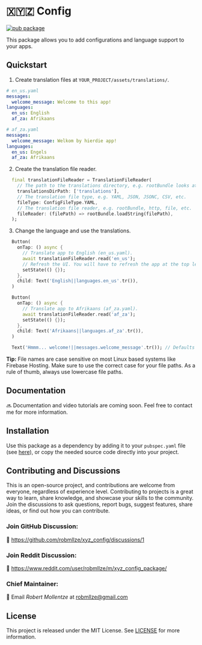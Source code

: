 # 🇽🇾🇿 Config

[![pub package](https://img.shields.io/pub/v/xyz_config.svg)](https://pub.dev/packages/xyz_config)

This package allows you to add configurations and language support to your apps.

## Quickstart

1. Create translation files at `YOUR_PROJECT/assets/translations/`.

```yaml
# en_us.yaml
messages:
  welcome_message: Welcome to this app!
languages:
  en_us: English
  af_za: Afrikaans
```

```yaml
# af_za.yaml
messages:
  welcome_message: Welkom by hierdie app!
languages:
  en_us: Engels
  af_za: Afrikaans
```

2. Create the translation file reader.

```dart
  final translationFileReader = TranslationFileReader(
    // The path to the translations directory, e.g. rootBundle looks at 'assets/translations'.
    translationsDirPath: ['translations'],
    // The translation file type, e.g. YAML, JSON, JSONC, CSV, etc.
    fileType: ConfigFileType.YAML,
    // The translation file reader, e.g. rootBundle, http, file, etc.
    fileReader: (filePath) => rootBundle.loadString(filePath),
  );
```

3. Change the language and use the translations.

```dart
  Button(
    onTap: () async {
      // Translate app to English (en_us.yaml).
      await translationFileReader.read('en_us');
      // Refresh the UI. You will have to refresh the app at the top level so that all widgets can update.
      setState(() {});
    },
    child: Text('English||languages.en_us'.tr()),
  )

  Button(
    onTap: () async {
      // Translate app to Afrikaans (af_za.yaml).
      await translationFileReader.read('af_za');
      setState(() {});
    },
    child: Text('Afrikaans||languages.af_za'.tr()),
  )

  Text('Hmmm... welcome!||messages.welcome_message'.tr()); // Defaults to "Hmmm... welcome!" if the translation at "messages.welcome_message" isn't found.
```

**Tip:** File names are case sensitive on most Linux based systems like Firebase Hosting. Make sure to use the correct case for your file paths. As a rule of thumb, always use lowercase file paths.

## Documentation

🔜 Documentation and video tutorials are coming soon. Feel free to contact me for more information.

## Installation

Use this package as a dependency by adding it to your `pubspec.yaml` file (see [here](https://pub.dev/packages/xyz_config/install)), or copy the needed source code directly into your project.

## Contributing and Discussions

This is an open-source project, and contributions are welcome from everyone, regardless of experience level. Contributing to projects is a great way to learn, share knowledge, and showcase your skills to the community. Join the discussions to ask questions, report bugs, suggest features, share ideas, or find out how you can contribute.

### Join GitHub Discussion:

💬 https://github.com/robmllze/xyz_config/discussions/1

### Join Reddit Discussion:

💬 https://www.reddit.com/user/robmllze/m/xyz_config_package/

### Chief Maintainer:

📧 Email _Robert Mollentze_ at robmllze@gmail.com

## License

This project is released under the MIT License. See [LICENSE](https://raw.githubusercontent.com/robmllze/xyz_config/main/LICENSE) for more information.
